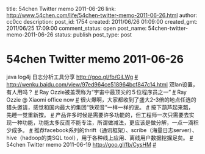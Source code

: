 title: 54chen Twitter memo 2011-06-26 
link: http://www.54chen.com/life/54chen-twitter-memo-2011-06-26.html
author: cc0cc
description: 
post_id: 1754
created: 2011/06/26 01:09:00
created_gmt: 2011/06/25 17:09:00
comment_status: open
post_name: 54chen-twitter-memo-2011-06-26
status: publish
post_type: post

# 54chen Twitter memo 2011-06-26 

java log4j 日志分析工具分享 <http://goo.gl/fb/GiLWg> [#](http://twitter.com/54chen/statuses/84146713434128384) <http://wenku.baidu.com/view/97ed964ce518964bcf847c14.html> 双lan设置，有人用吗？ [#](http://twitter.com/54chen/statuses/84093823881461760) Ray Ozzie被盖茨称为“宇宙中最顶尖的５位程序员之一” [#](http://twitter.com/54chen/statuses/83714914807590912) Ray Ozzie @ Xiaomi office now [#](http://twitter.com/54chen/statuses/83713144949702656) 很火爆啊，大家都收到了盛大2-3倍的地点任选的猎头邀请，感觉和国内最大的集团“铁观音”一样一样的说。 [#](http://twitter.com/54chen/statuses/83377791860613120) 按下葫芦起来瓢，先睡一觉重新按。 [#](http://twitter.com/54chen/statuses/83065486379724801) 产品许多时候是需要许多功能的，但工程师一次只需要去实现一种功能，功能太多反而不能专注，所谓做减法，更应该是做分解，一点一滴积少成多。 [#](http://twitter.com/54chen/statuses/82800773263667201) 推荐facebook系列的thrift（通讯框架）、scribe（海量日志server）、hive（hadoop的类SQL tool），用于各种线上应用、离线用户数据挖掘足矣。 [#](http://twitter.com/54chen/statuses/82784157427707904) 54chen Twitter memo 2011-06-19 <http://goo.gl/fb/CysHM> [#](http://twitter.com/54chen/statuses/82272891755966465)
